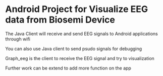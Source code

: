 Android Project for Visualize EEG data from Biosemi Device
========================================================

The Java Client will receive and send EEG signals to Android applications through wifi

You can also use Java client to send psudo signals for debugging

Graph_eeg is the client to receive the EEG signal and try to visualization

Further work can be extend to add more function on the app
